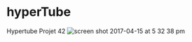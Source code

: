 # hyperTube
Hypertube Projet 42
![screen shot 2017-04-15 at 5 32 38 pm](https://cloud.githubusercontent.com/assets/14262386/25064779/d123bf94-2201-11e7-9718-51459972a925.png)
